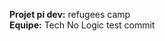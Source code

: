 <strong> Projet pi dev:</strong>  refugees camp <br>
<strong> Equipe:</strong> Tech No Logic </h1> 
test commit